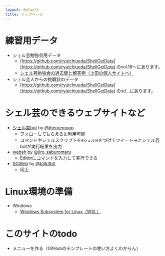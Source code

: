```yaml
---
layout: default
title: トップページ
---
```



# 練習用データ

* シェル芸勉強会用データ
    * [https://github.com/ryuichiueda/ShellGeiData](https://github.com/ryuichiueda/ShellGeiData) のvol.18〜にあります。
    * [シェル芸勉強会の過去問と解答例（上田の個人サイトへ）](https://b.ueda.tech/?page=00684)
* シェル芸人からの挑戦状のデータ
    * [https://github.com/ryuichiueda/ShellGeiData](https://github.com/ryuichiueda/ShellGeiData) のsd...にあります。


# シェル芸のできるウェブサイトなど

* [シェル芸bot](https://twitter.com/minyoruminyon) by [@theoremoon](https://twitter.com/theoremoon)
    * フォローしてもらえると利用可能
    * コマンドやシェルスクリプトを`#シェル芸`をつけてツイート→とシェル芸botが実行結果を出力
* [websh](https://websh.jiro4989.com/) by [@jiro_saburomaru](https://twitter.com/jiro_saburomaru)
    * Editorにコマンドを入力して実行できる
* [SGWeb](https://shellgei-web.net/) by [@k3k3h0](https://twitter.com/k3k3h0)
    * 同上

# Linux環境の準備


* Windows
    * [Windows Subsystem for Linux（WSL）](WSL20200328.html)


# このサイトのtodo

* メニューを作る（GitHubのテンプレートの使い方よくわからん）
